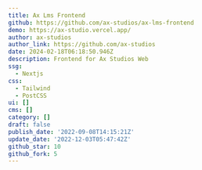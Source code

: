 ```yaml
---
title: Ax Lms Frontend
github: https://github.com/ax-studios/ax-lms-frontend
demo: https://ax-studio.vercel.app/
author: ax-studios
author_link: https://github.com/ax-studios
date: 2024-02-18T06:18:50.946Z
description: Frontend for Ax Studios Web
ssg:
  - Nextjs
css:
  - Tailwind
  - PostCSS
ui: []
cms: []
category: []
draft: false
publish_date: '2022-09-08T14:15:21Z'
update_date: '2022-12-03T05:47:42Z'
github_star: 10
github_fork: 5
---
```

